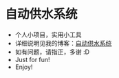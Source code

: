 # 自动供水系统

* 个人小项目，实用小工具
* 详细说明见我的博客：[自动供水系统](http://www.cnblogs.com/chriscabin/category/718136.html)
* 如有问题，请指正，多谢 :D
* Just for fun!
* Enjoy!